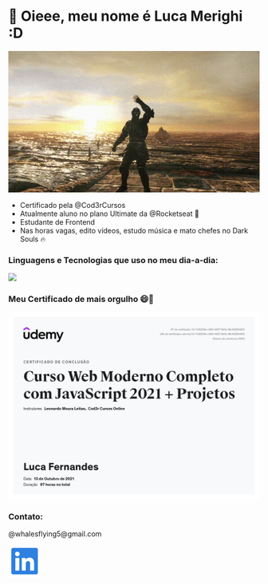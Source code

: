 # 👋 Oieee, meu nome é <strong>Luca Merighi</strong> :D

<img src="./waving.gif" width="1000px">

<ul>
  <li>Certificado pela @Cod3rCursos</li>
  <li>Atualmente aluno no plano Ultimate da @Rocketseat 🚀</li>
  <li>Estudante de Frontend</li>
  <li>Nas horas vagas, edito vídeos, estudo música e mato chefes no Dark Souls 🔥</li>
</ul>

### Linguagens e Tecnologias que uso no meu dia-a-dia:
<div>
  <img src="https://github.com/luca-merighi/Techs-Icons/blob/main/Techs.png?raw=true" />
</div>

### Meu Certificado de mais orgulho  😄📄 
<img src="certificado-webmoderno-cod3r.jpg" width="600px" height="auto">

### Contato: 
<p>@whalesflying5@gmail.com</p>
<a href="https://www.linkedin.com/in/luca-merighi-917021212" target="_blank">
  <img src="./GHIcons/linkedin.png">
</a>
